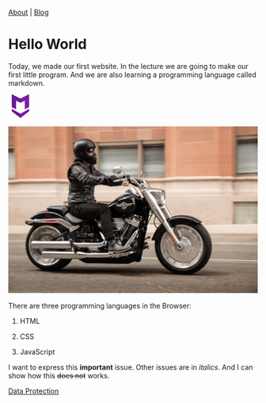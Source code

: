 [About](/about) | [Blog](/blog)

# Hello World

Today, we made our first website. In the lecture we are going to make our first little program. And we are also learning a programming language called markdown.

![alt text](https://github.com/adam-p/markdown-here/raw/master/src/common/images/icon48.png "Logo Title Text 1")

![Harley driver](i01.jpg)

There are three programming languages in the Browser:

1. HTML

1. CSS

1. JavaScript

I want to express this **important** issue. Other issues are in _italics_. And I can show how this ~~does not~~ works.

[Data Protection](/data-privacy.md)
